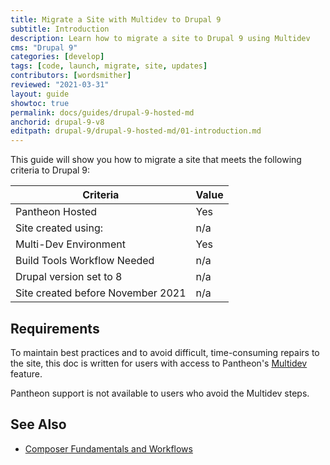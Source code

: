 ```yaml
---
title: Migrate a Site with Multidev to Drupal 9
subtitle: Introduction
description: Learn how to migrate a site to Drupal 9 using Multidev
cms: "Drupal 9"
categories: [develop]
tags: [code, launch, migrate, site, updates]
contributors: [wordsmither]
reviewed: "2021-03-31"
layout: guide
showtoc: true
permalink: docs/guides/drupal-9-hosted-md
anchorid: drupal-9-v8
editpath: drupal-9/drupal-9-hosted-md/01-introduction.md
---
```


This guide will show you how to migrate a site that meets the following criteria to Drupal 9:

|Criteria|Value
|---|---
|Pantheon Hosted| Yes
|Site created using:| n/a
|Multi-Dev Environment | Yes
|Build Tools Workflow Needed | n/a
|Drupal version set to 8| n/a
|Site created before November 2021| n/a

<Partial file="drupal-9/commit-history.md" />

## Requirements

<Alert title="Multidev Required" type="danger">

To maintain best practices and to avoid difficult, time-consuming repairs to the site, this doc is written for users with access to Pantheon's [Multidev](/multidev) feature.

Pantheon support is not available to users who avoid the Multidev steps.

</Alert>
<Partial file="drupal-9/upgrade-site-requirements-new.md" />

## See Also

- [Composer Fundamentals and Workflows](/guides/composer)
